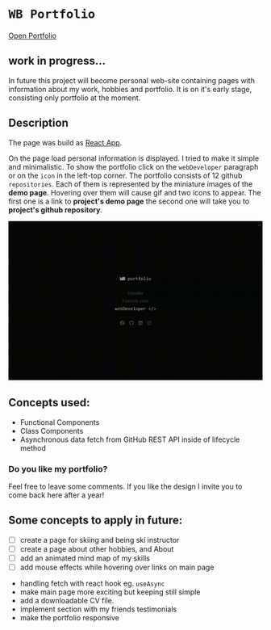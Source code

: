 # `WB Portfolio`

[Open Portfolio](https://wblachut.github.io/my-react-portfolio/)

##

## work in progress...

In future this project will become personal web-site containing pages with information about my work, hobbies and portfolio. It is on it's early stage, consisting only portfolio at the moment.

## Description

The page was build as [React App](https://reactjs.org/).

On the page load personal information is displayed. I tried to make it simple and minimalistic. To show the portfolio click on the `webDeveloper` paragraph or on the `icon` in the left-top corner. The portfolio consists of 12 github `repositories`. Each of them is represented by the miniature images of the **demo page**. Hovering over them will cause gif and two icons to appear. The first one is a link to **project's demo page** the second one will take you to **project's github repository**.

![](public/images/my-react-portfolio_gif.gif)

## Concepts used:

- Functional Components
- Class Components
- Asynchronous data fetch from GitHub REST API inside of lifecycle method

### Do you like my portfolio?

Feel free to leave some comments. If you like the design I invite you to come back here after a year!

## Some concepts to apply in future:

- [ ] create a page for skiing and being ski instructor
- [ ] create a page about other hobbies, and About
- [ ] add an animated mind map of my skills
- [ ] add mouse effects while hovering over links on main page
- handling fetch with react hook eg. `useAsync`
- make main page more exciting but keeping still simple
- add a downloadable CV file.
- implement section with my friends testimonials
- make the portfolio responsive
